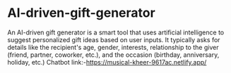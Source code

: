 # AI-driven-gift-generator
An AI-driven gift generator is a smart tool that uses artificial intelligence to suggest personalized gift ideas based on user inputs. It typically asks for details like the recipient's age, gender, interests, relationship to the giver (friend, partner, coworker, etc.), and the occasion (birthday, anniversary, holiday, etc.)
Chatbot link:-https://musical-kheer-9617ac.netlify.app/
